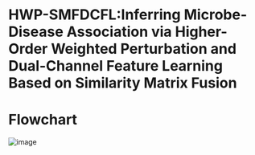 # HWP-SMFDCFL:Inferring Microbe-Disease Association via Higher-Order Weighted Perturbation and Dual-Channel Feature Learning Based on Similarity Matrix Fusion
# Flowchart
![image](https://github.com/senliyang/SNVENMDA/blob/main/HWP-SMFDCFL%20.png)
